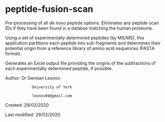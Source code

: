 # peptide-fusion-scan
Pre-processing of all de novo peptide options. Eliminates any peptide scan IDs
if they have been found in a databse matching the human proteome.

Using a set of experimentally determined peptides (by MS/MS), this application
partitions each peptide into sub-fragments and determines their potential
origin from a reference library of amino acid sequences (FASTA format).

Generates an Excel output file providing the origins of the subfractions of
each experimentally determined peptide, if possible.


Author:         Dr German Leonov

                University of York

                leonov89@gmail.com
                

Created:        29/02/2020

Last modified:  29/02/2020
